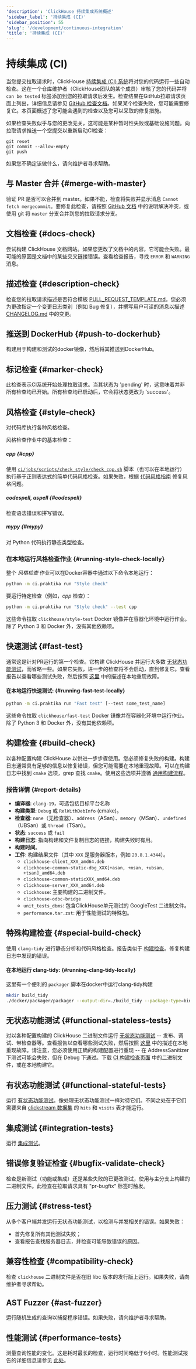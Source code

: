 ```yaml
---
'description': 'ClickHouse 持续集成系统概述'
'sidebar_label': '持续集成 (CI)'
'sidebar_position': 55
'slug': '/development/continuous-integration'
'title': '持续集成 (CI)'
---
```



# 持续集成 (CI)

当您提交拉取请求时，ClickHouse [持续集成 (CI) 系统](tests.md#test-automation)将对您的代码运行一些自动检查。这在一个仓库维护者（ClickHouse团队的某个成员）审核了您的代码并将 `can be tested` 标签添加到您的拉取请求后发生。检查结果在GitHub拉取请求页面上列出，详细信息请参见 [GitHub 检查文档](https://docs.github.com/en/github/collaborating-with-issues-and-pull-requests/about-status-checks)。如果某个检查失败，您可能需要修复它。本页面概述了您可能会遇到的检查以及您可以采取的修复措施。

如果检查失败似乎与您的更改无关，这可能是某种暂时性失败或基础设施问题。向拉取请求推送一个空提交以重新启动CI检查：

```shell
git reset
git commit --allow-empty
git push
```

如果您不确定该做什么，请向维护者寻求帮助。

## 与 Master 合并 {#merge-with-master}

验证 PR 是否可以合并到 master。如果不能，检查将失败并显示消息 `Cannot fetch mergecommit`。要修复此检查，请按照 [GitHub 文档](https://docs.github.com/en/github/collaborating-with-issues-and-pull-requests/resolving-a-merge-conflict-on-github) 中的说明解决冲突，或使用 git 将 `master` 分支合并到您的拉取请求分支。

## 文档检查 {#docs-check}

尝试构建 ClickHouse 文档网站。如果您更改了文档中的内容，它可能会失败。最可能的原因是文档中的某些交叉链接错误。查看检查报告，寻找 `ERROR` 和 `WARNING` 消息。

## 描述检查 {#description-check}

检查您的拉取请求描述是否符合模板 [PULL_REQUEST_TEMPLATE.md](https://github.com/ClickHouse/ClickHouse/blob/master/.github/PULL_REQUEST_TEMPLATE.md)。您必须为更改指定一个变更日志类别（例如 Bug 修复），并撰写用户可读的消息以描述 [CHANGELOG.md](../whats-new/changelog/index.md) 中的变更。

## 推送到 DockerHub {#push-to-dockerhub}

构建用于构建和测试的docker镜像，然后将其推送到DockerHub。

## 标记检查 {#marker-check}

此检查表示CI系统开始处理拉取请求。当其状态为 'pending' 时，这意味着并非所有检查均已开始。所有检查均已启动后，它会将状态更改为 'success'。

## 风格检查 {#style-check}

对代码库执行各种风格检查。

风格检查作业中的基本检查：

##### cpp {#cpp}
使用 [`ci/jobs/scripts/check_style/check_cpp.sh`](https://github.com/ClickHouse/ClickHouse/blob/master/ci/jobs/scripts/check_style/check_cpp.sh) 脚本（也可以在本地运行）执行基于正则表达式的简单代码风格检查。如果失败，根据 [代码风格指南](style.md) 修复风格问题。

##### codespell, aspell {#codespell}
检查语法错误和拼写错误。

##### mypy {#mypy}
对 Python 代码执行静态类型检查。

### 在本地运行风格检查作业 {#running-style-check-locally}

整个 _风格检查_ 作业可以在Docker容器中通过以下命令本地运行：

```sh
python -m ci.praktika run "Style check"
```

要运行特定检查（例如，_cpp_ 检查）：
```sh
python -m ci.praktika run "Style check" --test cpp
```

这些命令拉取 `clickhouse/style-test` Docker 镜像并在容器化环境中运行作业。除了 Python 3 和 Docker 外，没有其他依赖项。

## 快速测试 {#fast-test}

通常这是针对PR运行的第一个检查。它构建 ClickHouse 并运行大多数 [无状态功能测试](tests.md#functional-tests)，而省略一些。如果它失败，进一步的检查将不会启动，直到修复它。查看报告以查看哪些测试失败，然后按照 [这里](../development/tests#running-a-test-locally) 中的描述在本地重现故障。

#### 在本地运行快速测试: {#running-fast-test-locally}

```sh
python -m ci.praktika run "Fast test" [--test some_test_name]
```

这些命令拉取 `clickhouse/fast-test` Docker 镜像并在容器化环境中运行作业。除了 Python 3 和 Docker 外，没有其他依赖项。

## 构建检查 {#build-check}

以各种配置构建 ClickHouse 以供进一步步骤使用。您必须修复失败的构建。构建日志通常具有足够的信息以修复错误，但您可能需要在本地重现故障。可以在构建日志中找到 `cmake` 选项，grep 查找 `cmake`。使用这些选项并遵循 [通用构建流程](../development/build.md)。

### 报告详情 {#report-details}

- **编译器**: `clang-19`，可选包括目标平台名称
- **构建类型**: `Debug` 或 `RelWithDebInfo` (cmake)。
- **检查器**: `none`（无检查器）、`address`（ASan）、`memory`（MSan）、`undefined`（UBSan）或 `thread`（TSan）。
- **状态**: `success` 或 `fail`
- **构建日志**: 指向构建和文件复制日志的链接，构建失败时有用。
- **构建时间**。
- **工件**: 构建结果文件（其中 `XXX` 是服务器版本，例如 `20.8.1.4344`）。
  - `clickhouse-client_XXX_amd64.deb`
  - `clickhouse-common-static-dbg_XXX[+asan, +msan, +ubsan, +tsan]_amd64.deb`
  - `clickhouse-common-staticXXX_amd64.deb`
  - `clickhouse-server_XXX_amd64.deb`
  - `clickhouse`: 主要构建的二进制文件。
  - `clickhouse-odbc-bridge`
  - `unit_tests_dbms`: 包含ClickHouse单元测试的 GoogleTest 二进制文件。
  - `performance.tar.zst`: 用于性能测试的特殊包。

## 特殊构建检查 {#special-build-check}
使用 `clang-tidy` 进行静态分析和代码风格检查。报告类似于 [构建检查](#build-check)。修复构建日志中发现的错误。

#### 在本地运行 clang-tidy: {#running-clang-tidy-locally}

这里有一个便利的 `packager` 脚本在docker中运行clang-tidy构建
```sh
mkdir build_tidy
./docker/packager/packager --output-dir=./build_tidy --package-type=binary --compiler=clang-19 --debug-build --clang-tidy
```

## 无状态功能测试 {#functional-stateless-tests}
对以各种配置构建的 ClickHouse 二进制文件运行 [无状态功能测试](tests.md#functional-tests) -- 发布、调试、带检查器等。查看报告以查看哪些测试失败，然后按照 [这里](../development/tests#functional-tests) 中的描述在本地重现故障。请注意，您必须使用正确的构建配置进行重现 -- 在 AddressSanitizer 下测试可能会失败，但在 Debug 下通过。下载 [CI 构建检查页面](/install/advanced) 中的二进制文件，或在本地构建它。

## 有状态功能测试 {#functional-stateful-tests}

运行 [有状态功能测试](tests.md#functional-tests)。像处理无状态功能测试一样对待它们。不同之处在于它们需要来自 [clickstream 数据集](../getting-started/example-datasets/metrica.md) 的 `hits` 和 `visits` 表才能运行。

## 集成测试 {#integration-tests}
运行 [集成测试](tests.md#integration-tests)。

## 错误修复验证检查 {#bugfix-validate-check}

检查是新测试（功能或集成）还是某些失败的已更改测试，使用与主分支上构建的二进制文件。此检查在拉取请求具有 "pr-bugfix" 标签时触发。

## 压力测试 {#stress-test}
从多个客户端并发运行无状态功能测试，以检测与并发相关的错误。如果失败：

* 首先修复所有其他测试失败；
* 查看报告查找服务器日志，并检查可能导致错误的原因。

## 兼容性检查 {#compatibility-check}

检查 `clickhouse` 二进制文件是否在旧 libc 版本的发行版上运行。如果失败，请向维护者寻求帮助。

## AST Fuzzer {#ast-fuzzer}
运行随机生成的查询以捕捉程序错误。如果失败，请向维护者寻求帮助。

## 性能测试 {#performance-tests}
测量查询性能的变化。这是耗时最长的检查，运行时间略低于6小时。性能测试报告的详细信息请参见 [此处](https://github.com/ClickHouse/ClickHouse/tree/master/docker/test/performance-comparison#how-to-read-the-report)。
